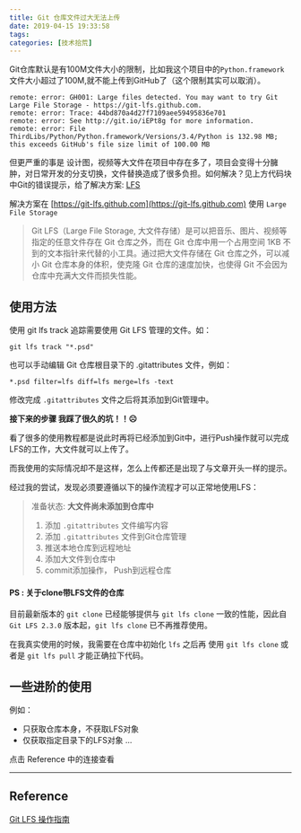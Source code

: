 ```yaml
---
title: Git 仓库文件过大无法上传
date: 2019-04-15 19:33:58
tags:
categories: [技术拾荒]
---
```


Git仓库默认是有100M文件大小的限制，比如我这个项目中的`Python.framework`文件大小超过了100M,就不能上传到GitHub了（这个限制其实可以取消）。

``` shell
remote: error: GH001: Large files detected. You may want to try Git Large File Storage - https://git-lfs.github.com.
remote: error: Trace: 44bd870a4d27f7109aee59495836e701
remote: error: See http://git.io/iEPt8g for more information.
remote: error: File ThirdLibs/Python/Python.framework/Versions/3.4/Python is 132.98 MB; this exceeds GitHub's file size limit of 100.00 MB
```

但更严重的事是 设计图，视频等大文件在项目中存在多了，项目会变得十分臃肿，对日常开发的分支切换，文件替换造成了很多负担。如何解决？见上方代码块中Git的错误提示，给了解决方案: [LFS](https://github.com/git-lfs/git-lfs)

<!-- more -->

解决方案在 [https://git-lfs.github.com](https://git-lfs.github.com) 使用 `Large File Storage`

>Git LFS（Large File Storage, 大文件存储）是可以把音乐、图片、视频等指定的任意文件存在 Git 仓库之外，而在 Git 仓库中用一个占用空间 1KB 不到的文本指针来代替的小工具。通过把大文件存储在 Git 仓库之外，可以减小 Git 仓库本身的体积，使克隆 Git 仓库的速度加快，也使得 Git 不会因为仓库中充满大文件而损失性能。
>

## 使用方法

使用 git lfs track 追踪需要使用 Git LFS 管理的文件。如：

``` shell
git lfs track "*.psd"
```

也可以手动编辑 Git 仓库根目录下的 .gitattributes 文件，例如：

``` shell
*.psd filter=lfs diff=lfs merge=lfs -text
```

修改完成 `.gitattributes` 文件之后将其添加到Git管理中。

__接下来的步骤 我踩了很久的坑！！☹️__

看了很多的使用教程都是说此时再将已经添加到Git中，进行Push操作就可以完成LFS的工作，大文件就可以上传了。

而我使用的实际情况却不是这样，怎么上传都还是出现了与文章开头一样的提示。

经过我的尝试，发现必须要遵循以下的操作流程才可以正常地使用LFS：

> 准备状态: __大文件尚未添加到仓库中__
> 1. 添加 `.gitattributes` 文件编写内容
> 2. 添加 `.gitattributes` 文件到Git仓库管理
> 3. 推送本地仓库到远程地址
> 4. 添加大文件到仓库中
> 5. commit添加操作， Push到远程仓库


#### PS : 关于clone带LFS文件的仓库
目前最新版本的 `git clone` 已经能够提供与 `git lfs clone` 一致的性能，因此自 `Git LFS 2.3.0` 版本起，`git lfs clone` 已不再推荐使用。

在我真实使用的时候，我需要在仓库中初始化 `lfs` 之后再 使用 `git lfs clone` 或者是 `git lfs pull` 才能正确拉下代码。


## 一些进阶的使用
例如： 
* 只获取仓库本身，不获取LFS对象
* 仅获取指定目录下的LFS对象
...

点击 Reference 中的连接查看

---

## Reference

[Git LFS 操作指南](https://zzz.buzz/zh/2016/04/19/the-guide-to-git-lfs/)